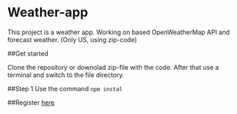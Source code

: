 # Weather-app

This project is a weather app. Working on based OpenWeatherMap API and forecast weather. (Only US, using zip-code)

##Get started

Clone the repository or downolad zip-file with the code. After that use a terminal and switch to the file directory. 

##Step 1
Use the command ```npm instal```


##Register [here](https://home.openweathermap.org/users/sign_up)

